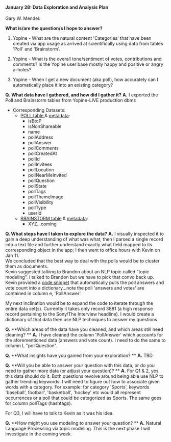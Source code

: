 #### January 28: Data Exploration and Analysis Plan


Gary W. Mendel:

**What is/are the question/s I hope to answer?**

 1. Yopine - What are the natural content 'Categories' that have been
    created via app usage as arrived at scientifically using data from tables 'Poll' and 'Brainstorm'.
    
 2. Yopine - What is the overall tone/sentiment of votes, contributions and comments?  Is the Yopine user base mostly happy and positive or angry a-holes?
 3. Yopine - When I get a new document (aka poll), how accurately can I automatically place it into an existing category?

**Q.**  **What data have I gathered, and how did I gather it?**
**A.**  I exported the Poll and Brainstorm tables from Yopine-LIVE production dbms

 - Corresponding Datasets:
	 -  [POLL table ](https://www.dropbox.com/s/pf4gv0cdh05np2h/poll.csv?dl=0) & [metadata](https://www.dropbox.com/s/xduv6prclzg1ri9/metadata.xlsx?dl=0): 
		 - isBtoP
		 - isNonShareable
		 -  name
		 -  pollAddress
		 -  pollAnswer
		 -  pollComments
		 - pollCreatedAt
		 -  pollId
		 -  pollInvitees
		 -  pollLocation
		 -  pollNearMeInvited
		 - pollQuestion
		 -  pollState
		 -  pollTags
		 -  pollThemeImage
		 -  pollVisibility
		 - pollType
		 -  userId
	 -  [BRAINSTORM table](https://www.dropbox.com/s/16h3dqnubxf5zpy/brainstorm.csv?dl=0) & [metadata](https://www.dropbox.com/s/xduv6prclzg1ri9/metadata.xlsx?dl=0):
		 - XYZ...coming

**Q. What steps have I taken to explore the data?**
**A.** I visually inspected it to gain a deep understanding of what was what; then I parsed a single record into a text file and further understand exactly what field mapped to its corresponding object in the app;  I then went to office hours with Kevin on Jan 11.  
We concluded that the best way to deal with the polls would be to cluster them as documents.  
Kevin suggested talking to Brandon about an NLP topic called "topic modeling".  I talked to  Brandon but we have to pick that convo back up.
Kevin provided a [code snippet](https://gist.github.com/justmarkham/5331105f5e22577e00ac) that automatically pulls the poll answers and vote count into a dictionary...note the poll 'answers and votes' are contained in column e, 'PollAnswer'.

My next inclination would be to expand the code to iterate through the entire data set(s).  Currently it takes only record 3881 (a high response record pertaining to the Sony/The Interview headline).
I would create a dictionary of that data then use NLP techniques to answer my questions.

**Q.**  **Which areas of the data have you cleaned, and which areas still need cleaning? **
**A.**  I have cleaned the column 'PollAnswer' which accounts for the aforementioned data (answers and vote count).  I need to do the same to column L "pollQuestion".

**Q.**  **What insights have you gained from your exploration? **
**A.**  TBD

**Q.**  **Will you be able to answer your question with this data, or do you need to gather more data (or adjust your question)?  **
**A.** For Q1 & 2, yes this data should do it.  Both questions revolve around being able use NLP to gather trending keywords.  I will need to figure out how to associate given words with a category.  For example:  for category 'Sports', keywords 'baseball', football', 'basketball', 'hockey' etc would all represent occurrences or a poll that could be categorized as Sports.  The same goes for column pollTags (hashtags).

For Q3,  I will have to talk to Kevin as it was his idea.

**Q.**  **How might you use modeling to answer your question?  **
**A.**  Natural Language Processing via topic modeling.  This is the next phase I will investigate in the coming week.
 

	
